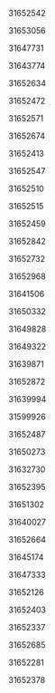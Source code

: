 31652542

31653056

31647731

31643774

31652634

31652472

31652571

31652674

31652413

31652547

31652510

31652515

31652459

31652842

31652732

31652968

31641506

31650332

31649828

31649322

31639871

31652872

31639994

31599926

31652487

31650273

31632730

31652395

31651302

31640027

31652664

31645174

31647333

31652126

31652403

31652337

31652685

31652281

31652378

